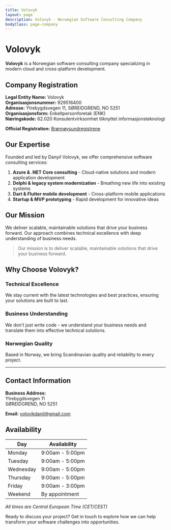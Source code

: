 ```yaml
---
title: Volovyk
layout: page
description: Volovyk - Norwegian Software Consulting Company
bodyClass: page-company
---
```


# Volovyk

**Volovyk** is a Norwegian software consulting company specializing in modern cloud and cross-platform development.

## Company Registration

**Legal Entity Name:** Volovyk  
**Organisasjonsnummer:** 929516400  
**Adresse:** Ytrebygdsvegen 11, SØREIDGREND, NO 5251  
**Organisasjonsform:** Enkeltpersonforetak (ENK)  
**Næringskode:** 62.020 Konsulentvirksomhet tilknyttet informasjonsteknologi

**Official Registration:** [Brønnøysundregistrene](https://w2.brreg.no/enhet/sok/detalj.jsp?orgnr=929516400)

## Our Expertise

Founded and led by Danyil Volovyk, we offer comprehensive software consulting services:

1. **Azure & .NET Core consulting** - Cloud-native solutions and modern application development
2. **Delphi & legacy system modernization** - Breathing new life into existing systems
3. **Dart & Flutter mobile development** - Cross-platform mobile applications
4. **Startup & MVP prototyping** - Rapid development for innovative ideas

## Our Mission

We deliver scalable, maintainable solutions that drive your business forward. Our approach combines technical excellence with deep understanding of business needs.

> Our mission is to deliver scalable, maintainable solutions that drive your business forward.

## Why Choose Volovyk?

### Technical Excellence
We stay current with the latest technologies and best practices, ensuring your solutions are built to last.

### Business Understanding
We don't just write code - we understand your business needs and translate them into effective technical solutions.

### Norwegian Quality
Based in Norway, we bring Scandinavian quality and reliability to every project.

---

## Contact Information

**Business Address:**  
Ytrebygdsvegen 11  
SØREIDGREND, NO 5251

**Email:** volovikdanil@gmail.com

## Availability

| Day       | Availability    |
| --------- | --------------- |
| Monday    | 9:00am - 5:00pm |
| Tuesday   | 9:00am - 5:00pm |
| Wednesday | 9:00am - 5:00pm |
| Thursday  | 9:00am - 5:00pm |
| Friday    | 9:00am - 3:00pm |
| Weekend   | By appointment  |

*All times are Central European Time (CET/CEST)*

Ready to discuss your project? Get in touch to explore how we can help transform your software challenges into opportunities.